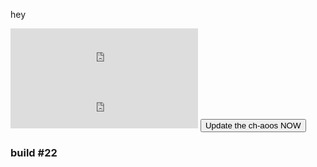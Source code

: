 hey

<iframe id="pew" height="80px" width="300px" frameborder="0" src="https://akshatmittal.com/youtube-realtime/embed/#!/UC-lHJZR3Gqxm24_Vd_AJ5Yw" style="border: 0; width:300px; height:80px; background-color: #FFF;"></iframe>
<iframe id="suc" height="80px" width="300px" frameborder="0" src="https://akshatmittal.com/youtube-realtime/embed/#!/UCq-Fj5jknLsUf-MWSy4_brA" style="border: 0; width:300px; height:80px; background-color: #FFF;"></iframe>
 <button onClick="update()">Update the ch-aoos NOW</button>
<script>
  function update(){
  document.getElementById('pew').src = document.getElementById('iframeid').src
  document.getElementById('suc').src = document.getElementById('iframeid').src
 }
</script>


### build #22

